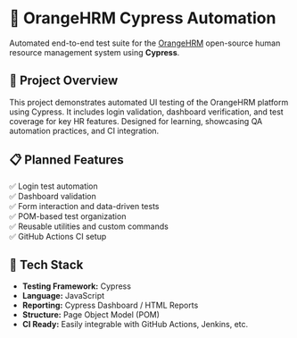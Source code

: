 # 🧪 OrangeHRM Cypress Automation

Automated end-to-end test suite for the [OrangeHRM](https://www.orangehrm.com/) open-source human resource management system using **Cypress**.

## 📌 Project Overview

This project demonstrates automated UI testing of the OrangeHRM platform using Cypress. It includes login validation, dashboard verification, and test coverage for key HR features. Designed for learning, showcasing QA automation practices, and CI integration.

## 📋 Planned Features
✅ Login test automation  
✅ Dashboard validation  
✅ Form interaction and data-driven tests  
✅ POM-based test organization  
✅ Reusable utilities and custom commands  
✅ GitHub Actions CI setup 

## 🔧 Tech Stack

- **Testing Framework:** Cypress
- **Language:** JavaScript
- **Reporting:** Cypress Dashboard / HTML Reports
- **Structure:** Page Object Model (POM)
- **CI Ready:** Easily integrable with GitHub Actions, Jenkins, etc.
  
